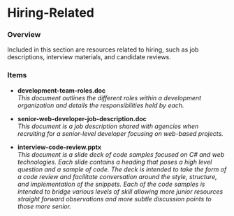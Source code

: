 # Hiring-Related #

### Overview ###

Included in this section are resources related to hiring, such as job descriptions, interview materials, and candidate reviews.  

### Items ###

* **development-team-roles.doc**
  <br />_This document outlines the different roles within a development organization and details the responsibilities held by each._
  
* **senior-web-developer-job-description.doc**
  <br />_This document is a job description shared with agencies when recruiting for a senior-level developer focusing on web-based projects._
  
* **interview-code-review.pptx**
  <br />_This document is a slide deck of code samples focused on C# and web technologies.  Each slide contains a heading that poses a high level question and a sample of code.  The deck is intended to take the form of a code review and facilitate conversation around the style, structure, and implementation of the snippets.  Each of the code samples is intended to bridge various levels of skill allowing more junior resources straight forward observations and more subtle discussion points to those more senior._

